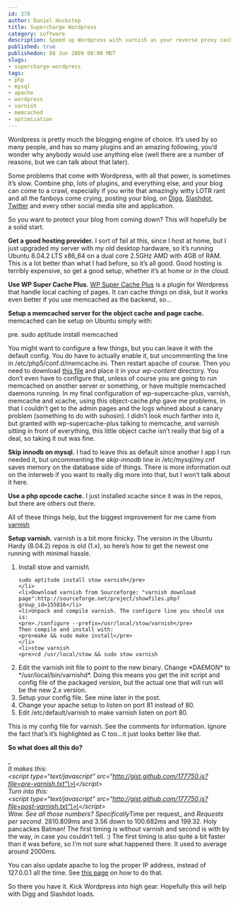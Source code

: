 ```yaml
--- 
id: 378
author: Daniel Huckstep
title: Supercharge Wordpress
category: software
description: Speed up Wordpress with varnish as your reverse proxy cache.
published: true
publishedon: 08 Jun 2009 08:00 MDT
slugs: 
- supercharge-wordpress
tags: 
- php
- mysql
- apache
- wordpress
- varnish
- memcached
- optimization
---
```

Wordpress is pretty much the blogging engine of choice. It’s used by so
many people, and has so many plugins and an amazing following, you’d
wonder why anybody would use anything else (well there are a number of
reasons, but we can talk about that later).

Some problems that come with Wordpress, with all that power, is
sometimes it’s slow. Combine php, lots of plugins, and everything else,
and your blog can come to a crawl, especially if you write that
amazingly witty LOTR rant and all the fanboys come crying, posting your
blog, on [Digg](http://digg.com), [Slashdot](http://slashdot.org),
[Twitter](http://twitter.com) and every other social media site and
application.

So you want to protect your blog from coming down? This will hopefully
be a solid start.

**Get a good hosting provider.** I sort of fail at this, since I host at
home, but I just upgraded my server with my old desktop hardware, so
it’s running Ubuntu 8.04.2 LTS x86\_64 on a dual core 2.5GHz AMD with
4GB of RAM. This is a lot better than what I had before, so it’s all
good. Good hosting is terribly expensive, so get a good setup, whether
it’s at home or in the cloud.

**Use WP Super Cache Plus.** [WP Super Cache
Plus](http://murmatrons.armadillo.homeip.net/features/experimental-eaccelerator-wp-super-cache/2)
is a plugin for Wordpress that handle local caching of pages. It can
cache things on disk, but it works even better if you use memcached as
the backend, so…

**Setup a memcached server for the object cache and page cache.**
memcached can be setup on Ubuntu simply with:

pre. sudo aptitude install memcached

You might want to configure a few things, but you can leave it with the
default config. You do have to actually enable it, but uncommenting the
line in /etc/php5/conf.d/memcache.ini. Then restart apache of course.
Then you need to download [this
file](http://svn.wp-plugins.org/memcached/trunk/object-cache.php) and
place it in your *wp-content* directory. You don’t even have to
configure that, unless of course you are going to run memcached on
another server or something, or have multiple memcached daemons running.
In my final configuration of wp-supercache-plus, varnish, memcache and
xcache, using this object-cache.php gave me problems, in that I couldn’t
get to the admin pages and the logs whined about a canary problem
(something to do with suhosin). I didn’t look much farther into it, but
granted with wp-supercache-plus talking to memcache, and varnish sitting
in front of everything, this little object cache isn’t really that big
of a deal, so taking it out was fine.

**Skip innodb on mysql.** I had to leave this as default since another I
app I run needed it, but uncommenting the *skip-innodb* line in
/etc/mysql/my.cnf saves memory on the database side of things. There is
more information out on the interweb if you want to really dig more into
that, but I won’t talk about it here.

**Use a php opcode cache.** I just installed xcache since it was in the
repos, but there are others out there.

All of these things help, but the biggest improvement for me came from
[varnish](http://varnish.projects.linpro.no/)

**Setup varnish.** varnish is a bit more finicky. The version in the
Ubuntu Hardy (8.04.2) repos is old (1.x), so here’s how to get the
newest one running with minimal hassle.

<ol>
<li>
Install stow and varnish\

    sudo aptitude install stow varnish</pre>
    </li>
    <li>Download varnish from Sourceforge: "varnish download page":http://sourceforge.net/project/showfiles.php?group_id=155816</li>
    <li>Unpack and compile varnish. The configure line you should use is:
    <pre>./configure --prefix=/usr/local/stow/varnish</pre>
    Then compile and install with:
    <pre>make && sudo make install</pre>
    </li>
    <li>stow varnish
    <pre>cd /usr/local/stow && sudo stow varnish

</li>
<li>
Edit the varnish init file to point to the new binary. Change *DAEMON*
to */usr/local/bin/varnishd*. Doing this means you get the init script
and config file of the packaged version, but the actual one that will
run will be the new 2.x version.

</li>
<li>
Setup your config file. See mine later in the post.

</li>
<li>
Change your apache setup to listen on port 81 instead of 80.

</li>
<li>
Edit /etc/default/varnish to make varnish listen on port 80.

</li>
</ol>
This is my config file for varnish. See the comments for information.
Ignore the fact that’s it’s highlighted as C too…it just looks better
like that.

<script type="text/javascript" src="http://gist.github.com/177750.js?file=varnish.c">
</script>
**So what does all this do?**

*\_
\
It makes this:
\
\<script type=“text/javascript”
src=“http://gist.github.com/177750.js?file=pre-varnish.txt”\>\</script\>
\
Turn into this:
\
\<script type=“text/javascript”
src=“http://gist.github.com/177750.js?file=post-varnish.txt”\>\</script\>
\
Wow. See all those numbers? Specifically*Time per request\_ and
*Requests per second*. 2810.809ms and 3.56 down to 100.682ms and 199.32.
Holy pancackes Batman! The first timing is without varnish and second is
with by the way, in case you couldn’t tell. :) The first timing is also
quite a bit faster than it was before, so I’m not sure what happened
there. It used to average around 2000ms.

You can also update apache to log the proper IP address, instead of
127.0.0.1 all the time. See [this
page](http://cd34.com/blog/infrastructure/varnish-and-apache2/) on how
to do that.

So there you have it. Kick Wordpress into high gear. Hopefully this will
help with Digg and Slashdot loads.